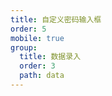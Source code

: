 ```yaml
---
title: 自定义密码输入框
order: 5
mobile: true
group:
  title: 数据录入
  order: 3
  path: data
---
```


<code src="../demo/PasswordInput.jsx"></code>
<API src="../src/PasswordInput.tsx"></API>
